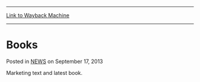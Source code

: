 
---
[Link to Wayback Machine](https://web.archive.org/web/20210502062137/https://magic.wizards.com/en/articles/archive/books-2013-09-16)

[_metadata_:description]:- "Marketing text and latest book."
[_metadata_:generator]:- "Drupal 7 (http://drupal.org)"
[_metadata_:node]:- "46465"
[_metadata_:path_date]:- "2013-09-16"
[_metadata_:publish_date]:- "2013-09-17"
[_metadata_:source]:- "div-main-content"
[_metadata_:title]:- "Books"
[_metadata_:wayback_capture_timestamp]:- "2021-05-02 06:21:37"
[_metadata_:wayback_raw_url]:- "https://web.archive.org/web/20210502062137id_/https://magic.wizards.com/en/articles/archive/books-2013-09-16"
[_metadata_:wayback_url]:- "https://magic.wizards.com/en/articles/archive/books-2013-09-16"
---


Books
=====



 Posted in [NEWS](/en/articles?source=MX_Nav2020)
 on September 17, 2013 










Marketing text and latest book.







